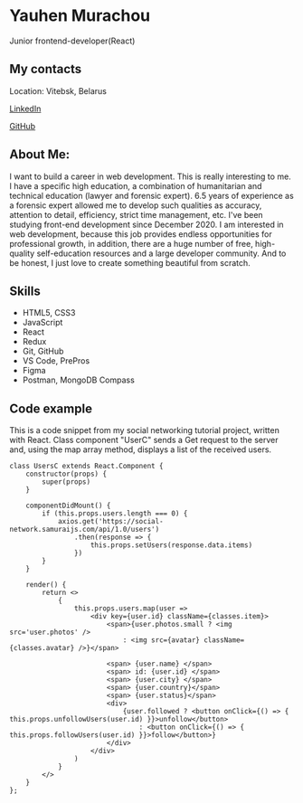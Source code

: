 **Yauhen Murachou**
===============

Junior frontend-developer(React)

**My contacts**
-----------
Location: Vitebsk, Belarus

[LinkedIn](https://www.linkedin.com/in/yauhen-murachou-6a4842224/)

[GitHub](https://github.com/YauhenMurachou)

**About Me:**
-----------
I want to build a career in web development. This is really interesting to me. I have a specific high education, a combination of humanitarian and technical education (lawyer and forensic expert). 6.5 years of experience as a forensic expert allowed me to develop such qualities as accuracy, attention to detail, efficiency, strict time management, etc. I've been studying front-end development since December 2020. I am interested in web development, because this job provides endless opportunities for professional growth,
in addition, there are a huge number of free, high-quality self-education resources and a large developer community. And to be honest, I just love to create something beautiful from scratch.

**Skills**
-----------
* HTML5, CSS3
* JavaScript
* React
* Redux
* Git, GitHub
* VS Code, PrePros
* Figma
* Postman, MongoDB Compass

**Code example**
---------------
This is a code snippet from my social networking tutorial project, written with React. Class component "UserC" sends a Get request to the server and, using the map array method, displays a list of the received users.

```
class UsersC extends React.Component {
	constructor(props) {
		super(props)
	}

	componentDidMount() {
		if (this.props.users.length === 0) {
			axios.get('https://social-network.samuraijs.com/api/1.0/users')
				.then(response => {
					this.props.setUsers(response.data.items)
				})
		}
	}

	render() {
		return <>
			{
				this.props.users.map(user =>
					<div key={user.id} className={classes.item}>
						<span>{user.photos.small ? <img src='user.photos' />
							: <img src={avatar} className={classes.avatar} />}</span>

						<span> {user.name} </span>
						<span> id: {user.id} </span>
						<span> {user.city} </span>
						<span> {user.country}</span>
						<span> {user.status}</span>
						<div>
							{user.followed ? <button onClick={() => { this.props.unfollowUsers(user.id) }}>unfollow</button>
								: <button onClick={() => { this.props.followUsers(user.id) }}>follow</button>}
						</div>
					</div>
				)
			}
		</>
	}
};
```
